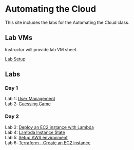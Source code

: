 # Automating the Cloud

This site includes the labs for the Automating the Cloud class.


## Lab VMs  
[//]: # (https://docs.google.com/spreadsheets/d/1psMAAPxgHq9wpZVftao9UT8MIWR1xljq-WB8aOiVBRI/edit?usp=sharing)
Instructor will provide lab VM sheet.

[Lab Setup](labs/setup/)  

## Labs
### Day 1
Lab 1: [User Management](labs/user-scripts)    
Lab 2: [Guessing Game](labs/guessing_game)  

### Day 2
Lab 3: [Deploy an EC2 instance with Lambda](labs/lambda_ec2)   
Lab 4: [Lambda Instance State](labs/lambda_start_stop)   
Lab 5: [Setup AWS environment](labs/aws_setup)   
Lab 6: [Terraform - Create an EC2 instance](labs/tf-first-instance)   
